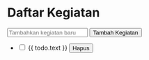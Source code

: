 <!DOCTYPE html>
<html lang="en">
<head>
  <meta charset="UTF-8">
  <title>My App</title>
  <link rel="stylesheet" href="style.css">
</head>
<body>
  <div id="app" class="container">
    <h1>Daftar Kegiatan</h1>
    <form id="todo-form" @submit.prevent="addTodo">
      <input type="text" id="todo-input" placeholder="Tambahkan kegiatan baru" v-model="newTodo">
      <button type="submit" id="todo-submit">Tambah Kegiatan</button>
    </form>
    <ul id="todo-list">
      <li v-for="(todo, index) in todos" :key="index">
        <input type="checkbox" :checked="todo.done" @change="toggleDone(index)">
        <span :class="{ done: todo.done }">{{ todo.text }}</span>
        <button @click="deleteTodo(index)">Hapus</button>
      </li>
    </ul>
  </div>

  <!-- library Vue JS -->
  <script src="https://cdn.jsdelivr.net/npm/vue/dist/vue.js"></script>

  <!-- file JavaScript aplikasi Vue JS -->
  <script src="app.js"></script>
</body>
</html>

